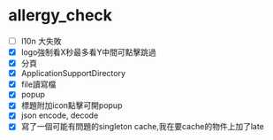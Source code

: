 # allergy_check

- [ ] l10n 大失敗  
- [x] logo強制看X秒最多看Y中間可點擊跳過  
- [x] 分頁  
- [x] ApplicationSupportDirectory 
- [x] file讀寫檔
- [x] popup  
- [x] 標題附加icon點擊可開popup  
- [x] json encode, decode
- [x] 寫了一個可能有問題的singleton cache,我在要cache的物件上加了late

